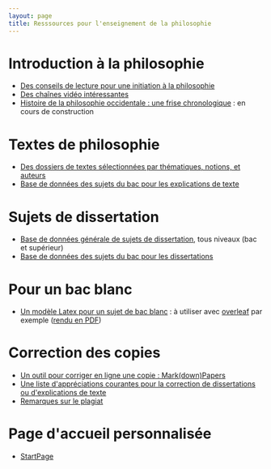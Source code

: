 ```yaml
---
layout: page
title: Resssources pour l'enseignement de la philosophie
---
```


# Introduction à la philosophie

- [Des conseils de lecture pour une initiation à la philosophie](https://github.com/eyssette/ressources-generales-enseignement-philosophie/blob/master/conseils-lectures-initiation-philosophie.md)
- [Des chaînes vidéo intéressantes](https://github.com/eyssette/ressources-generales-enseignement-philosophie/blob/master/chaines-video-interessantes.md)
- [Histoire de la philosophie occidentale : une frise chronologique](https://eyssette.github.io/timelines/philosophie-occidentale.html) : en cours de construction

# Textes de philosophie

- [Des dossiers de textes sélectionnées par thématiques, notions, et auteurs](https://eyssette.github.io/dossiers/)
- [Base de données des sujets du bac pour les explications de texte ](https://eyssette.github.io/sujets-philosophie-bac/explications.html)

# Sujets de dissertation

- [Base de données générale de sujets de dissertation](https://eyssette.github.io/sujets-philosophie/), tous niveaux (bac et supérieur)
- [Base de données des sujets du bac pour les dissertations](https://eyssette.github.io/sujets-philosophie-bac/dissertations.html)

# Pour un bac blanc
- [Un modèle Latex pour un sujet de bac blanc](https://github.com/eyssette/ressources-generales-enseignement-philosophie/blob/master/modele-bac-blanc.tex) : à utiliser avec [overleaf](https://www.overleaf.com/) par exemple ([rendu en PDF](https://latexonline.cc/compile?url=https%3A%2F%2Fraw.githubusercontent.com%2Feyssette%2Fressources-generales-enseignement-philosophie%2Fmaster%2Fmodele-bac-blanc.tex&trackId=1593107675825))

# Correction des copies
- [Un outil pour corriger en ligne une copie : Mark(down)Papers](https://eyssette.github.io/mark-down-papers/)
- [Une liste d'appréciations courantes pour la correction de dissertations ou d'explications de texte](https://github.com/eyssette/ressources-generales-enseignement-philosophie/blob/master/liste-appreciations-courantes.md)
- [Remarques sur le plagiat](https://github.com/eyssette/ressources-generales-enseignement-philosophie/blob/master/remarques-sur-le-plagiat.md)

# Page d'accueil personnalisée

- [StartPage](https://eyssette.github.io/start-page/)
